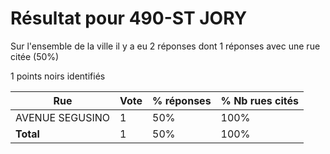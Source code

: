 # Résultat pour 490-ST JORY

Sur l'ensemble de la ville il y a eu 2 réponses dont 1 réponses avec une rue citée (50%)

1 points noirs identifiés

| Rue | Vote | % réponses | % Nb rues cités|
|-----|------|------------|----------------|
| AVENUE SEGUSINO | 1 | 50% | 100%|
| **Total** | 1 | 50% | 100%|
